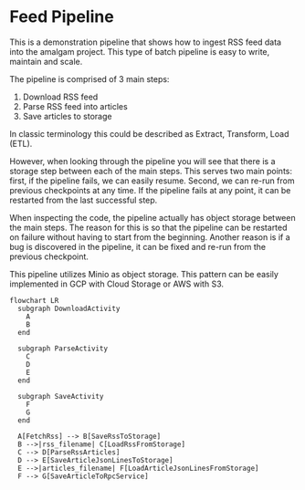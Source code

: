 # Feed Pipeline

This is a demonstration pipeline that shows how to ingest RSS feed data into the amalgam project. This type of batch pipeline is easy to write, maintain and scale.

The pipeline is comprised of 3 main steps:

1. Download RSS feed
2. Parse RSS feed into articles
3. Save articles to storage

In classic terminology this could be described as Extract, Transform, Load (ETL).

However, when looking through the pipeline you will see that there is a storage step between each of the main steps. This serves two main points: first, if the pipeline fails, we can easily resume. Second, we can re-run from previous checkpoints at any time. If the pipeline fails at any point, it can be restarted from the last successful step.

When inspecting the code, the pipeline actually has object storage between the main steps. The reason for this is so that the pipeline can be restarted on failure without having to start from the beginning. Another reason is if a bug is discovered in the pipeline, it can be fixed and re-run from the previous checkpoint.

This pipeline utilizes Minio as object storage. This pattern can be easily implemented in GCP with Cloud Storage or AWS with S3.

```mermaid
flowchart LR
  subgraph DownloadActivity
    A
    B
  end

  subgraph ParseActivity
    C
    D
    E
  end

  subgraph SaveActivity
    F
    G
  end

  A[FetchRss] --> B[SaveRssToStorage]
  B -->|rss_filename| C[LoadRssFromStorage]
  C --> D[ParseRssArticles]
  D --> E[SaveArticleJsonLinesToStorage]
  E -->|articles_filename| F[LoadArticleJsonLinesFromStorage]
  F --> G[SaveArticleToRpcService]
```
